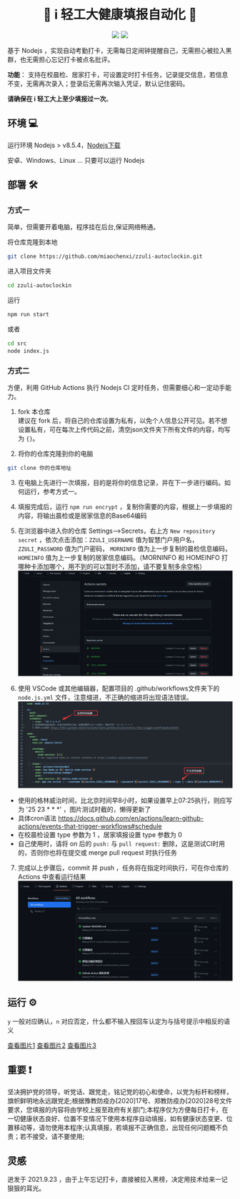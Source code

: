 <h1 align="center">🎉 i 轻工大健康填报自动化 🎉</h1>
<p align="center">
  <img src="https://img.shields.io/badge/nodejs->=v8.5.4-brightgreen.svg" />
  <img src="https://github.com/miaochenxi/zzuli-autoclockin/actions/workflows/node.js.yml/badge.svg" />
</p>

基于 Nodejs ，实现自动考勤打卡，无需每日定闹钟提醒自己，无需担心被拉入黑群，也无需担心忘记打卡被点名批评。

**功能**： 支持在校晨检、居家打卡，可设置定时打卡任务，记录提交信息，若信息不变，无需再次录入；登录后无需再次输入凭证，默认记住密码。

**请确保在 i 轻工大上至少填报过一次**。


## 环境 💻

运行环境 Nodejs > v8.5.4，[Nodejs下载](https://nodejs.org/en/)

安卓、Windows、Linux ... 只要可以运行 Nodejs

## 部署 🛠

### 方式一

简单，但需要开着电脑，程序挂在后台,保证网络畅通。

将仓库克隆到本地

```bash
git clone https://github.com/miaochenxi/zzuli-autoclockin.git
```

进入项目文件夹

```bash
cd zzuli-autoclockin
```

运行

```bash
npm run start
```

或者

```bash
cd src
node index.js
```

### 方式二

方便，利用 GitHub Actions 执行 Nodejs CI 定时任务，但需要细心和一定动手能力。

1. fork 本仓库  
建议在 fork 后，将自己的仓库设置为私有，以免个人信息公开可见。若不想设置私有，可在每次上传代码之前，清空json文件夹下所有文件的内容，均写为 `{}`。

2. 将你的仓库克隆到你的电脑

```bash
git clone 你的仓库地址
```

3. 在电脑上先进行一次填报，目的是将你的信息记录，并在下一步进行编码。如何运行，参考方式一。

4. 填报完成后，运行 `npm run encrypt` ，复制你需要的内容，根据上一步填报的内容，将输出晨检或是居家信息的Base64编码

5. 在浏览器中进入你的仓库 Settings-->Secrets，右上方 `New repository secret` ，依次点击添加：`ZZULI_USERNAME` 值为智慧门户用户名， `ZZULI_PASSWORD` 值为门户密码， `MORNINFO` 值为上一步复制的晨检信息编码， `HOMEINFO` 值为上一步复制的居家信息编码。（MORNINFO 和 HOMEINFO 打哪种卡添加哪个，用不到的可以暂时不添加，请不要复制多余空格）
![设置](./docs/secrets.png)

6. 使用 VSCode 或其他编辑器，配置项目的 .github/workflows文件夹下的 `node.js.yml` 文件，注意缩进，不正确的缩进将出现语法错误。
![配置文件](./docs/yml-config.png)

- 使用的格林威治时间，比北京时间早8小时，如果设置早上07:25执行，则应写为 '25 23 * * *' ，图片测试时截的，懒得更新了
- 具体cron语法 https://docs.github.com/en/actions/learn-github-actions/events-that-trigger-workflows#schedule
- 在校晨检设置 type 参数为 1 ，居家填报设置 type 参数为 0
- 自己使用时，请将 on 后的 `push:` 与 `pull request:` 删除，这是测试CI时用的，否则你也将在提交或 merge pull request 时执行任务

7. 完成以上步骤后，commit 并 push ，任务将在指定时间执行，可在你仓库的 Actions 中查看运行结果
![](./docs/actions.png)

## 运行 ⚙

`y` 一般对应确认，`n` 对应否定，什么都不输入按回车认定为与括号提示中相反的语义

[查看图片1](./docs/1.png)
[查看图片2](./docs/2.png)
[查看图片3](./docs/3.png)

## 重要 ❗

坚决拥护党的领导，听党话、跟党走，铭记党的初心和使命，以党为标杆和榜样，旗帜鲜明地永远跟党走;根据豫教防疫办[2020]17号、郑教防疫办[2020]28号文件要求，您填报的内容将由学校上报至政府有关部门;本程序仅为方便每日打卡，在一切健康状态良好、位置不变情况下使用本程序自动填报，如有健康状态变更、位置移动等，请勿使用本程序;认真填报，若填报不正确信息，出现任何问题概不负责；若不接受，请不要使用;

## 灵感

迸发于 2021.9.23 ，由于上午忘记打卡，直接被拉入黑榜，决定用技术给来一记狠狠的耳光。
